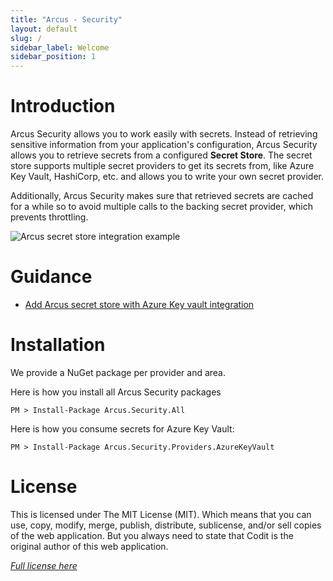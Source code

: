 ```yaml
---
title: "Arcus - Security"
layout: default
slug: /
sidebar_label: Welcome
sidebar_position: 1
---
```


# Introduction

Arcus Security allows you to work easily with secrets. Instead of retrieving sensitive information from your application's configuration, Arcus Security allows you to retrieve secrets from a configured **Secret Store**. The secret store supports multiple secret providers to get its secrets from, like Azure Key Vault, HashiCorp, etc. and allows you to write your own secret provider.

Additionally, Arcus Security makes sure that retrieved secrets are cached for a while so to avoid multiple calls to the backing secret provider, which prevents throttling.

![Arcus secret store integration example](/img/secret-arcus-keyvault.png)

# Guidance
* [Add Arcus secret store with Azure Key vault integration](02-Guides/add-secret-store-with-keyvault-integration.md)

# Installation

We provide a NuGet package per provider and area.

Here is how you install all Arcus Security packages
```shell
PM > Install-Package Arcus.Security.All
```

Here is how you consume secrets for Azure Key Vault:
```shell
PM > Install-Package Arcus.Security.Providers.AzureKeyVault
```

# License
This is licensed under The MIT License (MIT). Which means that you can use, copy, modify, merge, publish, distribute, sublicense, and/or sell copies of the web application. But you always need to state that Codit is the original author of this web application.

*[Full license here](https://github.com/arcus-azure/arcus.security/blob/master/LICENSE)*
